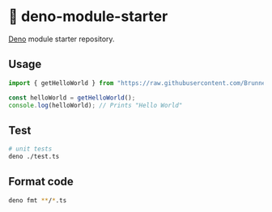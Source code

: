 # 🦕 deno-module-starter

[Deno](https://deno.land) module starter repository.

## Usage

```typescript
import { getHelloWorld } from "https://raw.githubusercontent.com/BrunnerLivio/deno-module-starter/{VERSION}/mod.ts";

const helloWorld = getHelloWorld();
console.log(helloWorld); // Prints "Hello World"
```

## Test

```bash
# unit tests
deno ./test.ts
```

## Format code

```bash
deno fmt **/*.ts
```
